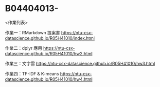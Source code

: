 # B04404013-
<作業列表>

作業一：RMarkdown 提案書 https://ntu-csx-datascience.github.io/R05H41010/index.html

作業二：dplyr 應用 https://ntu-csx-datascience.github.io/R05H41010/hw2.html

作業三：文字雲 https://ntu-csx-datascience.github.io/R05H41010/hw3.html

作業四：TF-IDF & K-means https://ntu-csx-datascience.github.io/R05H41010/hw4.html
